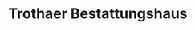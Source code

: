 ---
title: "Trothaer Bestattungshaus"
url: /halle-saale/trothaer-bestattungshaus/
shop: Bestattungen
---